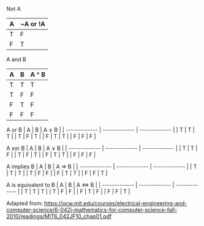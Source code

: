 Not A
         
| A  | ¬A or !A |
| ------------- | ------------- |
| T  | F  |
| F  | T  |



A and B

| A  | B | A ^ B |
| ------------- | ------------- | ------------- |
| T  | T  | T |
| T  | F  | F |
| F  | T  | F |
| F  | F  | F |


A or B
| A  | B | A ∨ B |
| ------------- | ------------- | ------------- |
| T  | T  | T |
| T  | F  | T |
| F  | T  | T |
| F  | F  | F |

A xor B
| A  | B | A ∨ B |
| ------------- | ------------- | ------------- |
| T  | T  | F |
| T  | F  | T |
| F  | T  | T |
| F  | F  | F |



A implies B
| A  | B | A ⇒ B |
| ------------- | ------------- | ------------- |
| T  | T  | T |
| T  | F  | F |
| F  | T  | T |
| F  | F  | T |


A is equivalent to B 
| A  | B | A ⇔ B |
| ------------- | ------------- | ------------- |
| T  | T  | T |
| T  | F  | F |
| F  | T  | F |
| F  | F  | T |



Adapted from:
https://ocw.mit.edu/courses/electrical-engineering-and-computer-science/6-042j-mathematics-for-computer-science-fall-2010/readings/MIT6_042JF10_chap01.pdf
